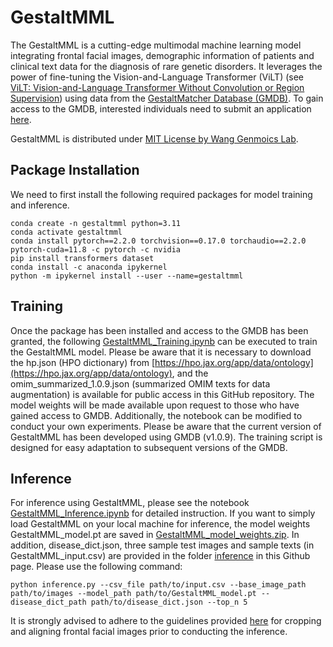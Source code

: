 # GestaltMML
The GestaltMML is a cutting-edge multimodal machine learning model integrating frontal facial images, demographic information of patients and clinical text data for the diagnosis of rare genetic disorders. It leverages the power of fine-tuning the Vision-and-Language Transformer (ViLT) (see [ViLT: Vision-and-Language Transformer Without Convolution or Region Supervision](https://arxiv.org/abs/2102.03334)) using data from the [GestaltMatcher Database (GMDB)](https://db.gestaltmatcher.org). To gain access to the GMDB, interested individuals need to submit an application [here](https://db.gestaltmatcher.org/documents).

GestaltMML is distributed under [MIT License by Wang Genmoics Lab](https://wglab.mit-license.org).

## Package Installation
We need to first install the following required packages for model training and inference.
```
conda create -n gestaltmml python=3.11
conda activate gestaltmml
conda install pytorch==2.2.0 torchvision==0.17.0 torchaudio==2.2.0 pytorch-cuda=11.8 -c pytorch -c nvidia
pip install transformers dataset
conda install -c anaconda ipykernel
python -m ipykernel install --user --name=gestaltmml
```
## Training
Once the package has been installed and access to the GMDB has been granted, the following [GestaltMML_Training.ipynb](https://github.com/WGLab/GestaltMML/blob/main/GestaltMML_Training.ipynb) can be executed to train the GestaltMML model. Please be aware that it is necessary to download the hp.json (HPO dictionary) from [https://hpo.jax.org/app/data/ontology](https://hpo.jax.org/app/data/ontology), and the omim_summarized_1.0.9.json (summarized OMIM texts for data augmentation) is available for public access in this GitHub repository. The model weights will be made available upon request to those who have gained access to GMDB. Additionally, the notebook can be modified to conduct your own experiments. Please be aware that the current version of GestaltMML has been developed using GMDB (v1.0.9). The training script is designed for easy adaptation to subsequent versions of the GMDB.

## Inference
For inference using GestaltMML, please see the notebook [GestaltMML_Inference.ipynb](https://github.com/WGLab/GestaltMML/blob/main/GestaltMML_Inference.ipynb) for detailed instruction. 
If you want to simply load GestaltMML on your local machine for inference, the model weights GestaltMML_model.pt are saved in [GestaltMML_model_weights.zip](https://github.com/WGLab/GestaltMML/releases/download/v1.0.9/GestaltMML_model_weights.zip). In addition, disease_dict.json, three sample test images and sample texts (in GestaltMML_input.csv) are provided in the folder [inference](inference) in this Github page. Please use the following command:
```
python inference.py --csv_file path/to/input.csv --base_image_path path/to/images --model_path path/to/GestaltMML_model.pt --disease_dict_path path/to/disease_dict.json --top_n 5
```
It is strongly advised to adhere to the guidelines provided [here](https://github.com/igsb/GestaltMatcher-Arc/tree/service?tab=readme-ov-file#crop-and-align-faces) for cropping and aligning frontal facial images prior to conducting the inference.
